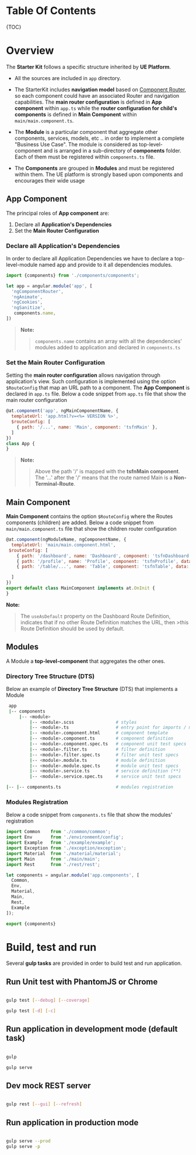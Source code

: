# Table Of Contents
{TOC}

# Overview

The **Starter Kit** follows a specific structure inherited by **UE Platform**.

* All the sources are included in ```app``` directory.
>

* The StarterKit includes **navigation model** based on [Component Router](https://docs.angularjs.org/guide/component-router), so each component could have an associated Router and navigation capabilities. The **main router configuration** is defined in  **App component**  within ```app.ts``` while the **router configuration for child's components** is defined in **Main Component** within ```main/main.component.ts```.
>

* The **Module** is a particular component that aggregate other components, services, models, etc .. in order to implement a complete "Business Use Case". The module is considered as top-level-component and is arranged in a sub-directory of **components** folder. Each of them must be registered within ```components.ts``` file.
>

* The **Components** are grouped in **Modules** and must be registered within them. The UE platform is strongly based upon components and encourages their wide usage
>

## App Component

The principal roles of **App component** are:

1. Declare all **Application's Dependencies**
1. Set the  **Main Router Configuration**

### Declare all Application's Dependencies

In order to declare all Application Dependencies we have to declare a top-level-module named app and provide to it all dependencies modules.

```javascript
import {components} from './components/components';

let app = angular.module('app', [
  'ngComponentRouter',
  'ngAnimate',
  'ngCookies',
  'ngSanitize',
   components.name,
])
```

>**Note:**
>> ```components.name``` contains an array with all the dependencies' modules  added to application and declared in ```components.ts```



### Set the Main Router Configuration

Setting the  **main router configuration** allows navigation through application's view. Such configuration is implemented using the option ```$RouteConfig``` that map an URL path to a component. The **App Component** is declared in ```app.ts``` file.
Below a code snippet from ```app.ts``` file that show the main router configuration

```javascript
@at.component('app', ngMainComponentName, {
  templateUrl: 'app.html?v=<%= VERSION %>',
  $routeConfig: [
    { path: '/...', name: 'Main', component: 'tsfnMain' },
  ]
})
class App {
}
```

>**Note:**
>> Above the path '/' is mapped with the **tsfnMain component**.
>> The '...' after the '/' means that the route named Main is a **Non-Terminal-Route**.


## Main Component

**Main Component**  contains the option ```$RouteConfig``` where the Routes components (children) are added.
Below a code snippet from ```main/main.component.ts``` file that show the children router configuration

```javascript
@at.component(ngModuleName, ngComponentName, {
  templateUrl: 'main/main.component.html',
 $routeConfig: [
    { path: '/dashboard', name: 'Dashboard', component: 'tsfnDashboard', data: { title: 'Dashboard' }, useAsDefault: true },
    { path: '/profile', name: 'Profile', component: 'tsfnProfile', data: { title: 'Profile' } },
    { path: '/table/...', name: 'Table', component: 'tsfnTable', data: { title: 'Table' } }

  ]
})
export default class MainComponent implements at.OnInit {
}

```

**Note:**
>The ```useAsDefault``` property on the Dashboard Route Definition, indicates that if no other Route Definition matches the URL, then >this Route Definition should be used by default.


## Modules

A Module a **top-level-component** that aggregates the other ones.

### Directory Tree Structure (DTS)

Below an example of **Directory Tree Structure** (DTS) that implements a Module

```bash
 app
 |-- components
     |-- <module>
         |-- <module>.scss                # styles
         |-- <module>.ts                  # entry point for imports / main definition (*)
         |-- <module>.component.html      # component template
         |-- <module>.component.ts        # component definition
         |-- <module>.component.spec.ts   # component unit test specs
         |-- <module>.filter.ts           # filter definition
         |-- <module>.filter.spec.ts      # filter unit test specs
         |-- <module>.module.ts           # module definition
         |-- <module>.module.spec.ts      # module unit test specs
         |-- <module>.service.ts          # service definition (**)
         |-- <module>.service.spec.ts     # service unit test specs

|-- |-- components.ts                     # modules registration
```

### Modules Registration

Below a code snippet from ```components.ts``` file that show the modules' registration

```javascript
import Common    from './common/common';
import Env       from './environment/config';
import Example   from './example/example';
import Exception from './exception/exception';
import Material  from './material/material';
import Main      from './main/main';
import Rest      from './rest/rest';

let components = angular.module('app.components', [
  Common,
  Env,
  Material,
  Main,
  Rest,
  Example
]);

export {components}
```

# Build, test and run

Several **gulp tasks** are provided in order to build test and run application.

## Run Unit test with PhantomJS or Chrome  

```bash

gulp test [--debug] [--coverage]  

gulp test [-d] [-c]

```
## Run application in development mode (default task)

```bash

gulp

gulp serve

```

## Dev mock REST server

```bash

gulp rest [--gui] [--refresh]

```

## Run application in production mode

```bash

gulp serve --prod
gulp serve -p

```
